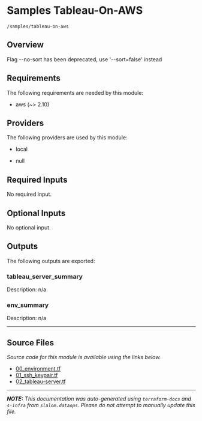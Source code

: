 
# Samples Tableau-On-AWS

`/samples/tableau-on-aws`

## Overview


Flag --no-sort has been deprecated, use '--sort=false' instead
## Requirements

The following requirements are needed by this module:

- aws (~> 2.10)

## Providers

The following providers are used by this module:

- local

- null

## Required Inputs

No required input.

## Optional Inputs

No optional input.

## Outputs

The following outputs are exported:

### tableau\_server\_summary

Description: n/a

### env\_summary

Description: n/a

---------------------

## Source Files

_Source code for this module is available using the links below._

* [00_environment.tf](https://github.com/slalom-ggp/dataops-infra/tree/main//samples/tableau-on-aws/00_environment.tf)
* [01_ssh_keypair.tf](https://github.com/slalom-ggp/dataops-infra/tree/main//samples/tableau-on-aws/01_ssh_keypair.tf)
* [02_tableau-server.tf](https://github.com/slalom-ggp/dataops-infra/tree/main//samples/tableau-on-aws/02_tableau-server.tf)

---------------------

_**NOTE:** This documentation was auto-generated using
`terraform-docs` and `s-infra` from `slalom.dataops`.
Please do not attempt to manually update this file._
